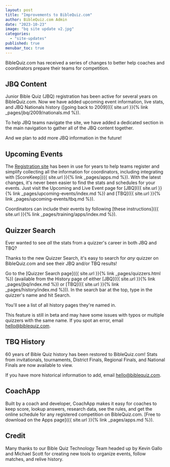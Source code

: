 ```yaml
---
layout: post
title: "Improvements to BibleQuiz.com"
author: BibleQuiz.com Admin
date: "2023-10-23"
image: "bq site update v2.jpg"
categories: 
  - "site-updates"
published: true
menubar_toc: true
---
```


BibleQuiz.com has received a series of changes to better help coaches and coordinators prepare their teams for competition.

## JBQ Content
Junior Bible Quiz (JBQ) registration has been active for several years on BibleQuiz.com. Now we have added upcoming event information, live stats, and JBQ Nationals history ([going back to 2009]({{ site.url }}{% link _pages/jbq/2009/nationals.md %}).

To help JBQ teams navigate the site, we have added a dedicated section in the main navigation to gather all of the JBQ content together. 

And we plan to add more JBQ information in the future!

## Upcoming Events

The [Registration site](https://registration.biblequiz.com) has been in use for years to help teams register and simplify collecting all the information for coordinators, including integrating with [ScoreKeep]({{ site.url }}{% link _pages/apps.md %}). With the latest changes, it's never been easier to find the stats and schedules for your events. Just visit the Upcoming and Live Event page for [JBQ]({{ site.url }}{% link _pages/upcoming-events/index.md %}) and [TBQ]({{ site.url }}{% link _pages/upcoming-events/tbq.md %}).

Coordinators can include their events by following [these instructions]({{ site.url }}{% link _pages/training/apps/index.md %}).

## Quizzer Search
Ever wanted to see *all* the stats from a quizzer's career in both JBQ and TBQ? 

Thanks to the new Quizzer Search, it's easy to search for *any* quizzer on BibleQuiz.com and see their JBQ and/or TBQ results!

Go to the [Quizzer Search page]({{ site.url }}{% link _pages/quizzers.html %}) (available from the History page of either [JBQ]({{ site.url }}{% link _pages/jbq/index.md %}) or [TBQ]({{ site.url }}{% link _pages/history/index.md %})). In the search bar at the top, type in the quizzer's name and hit Search. 

You'll see a list of all history pages they're named in.

This feature is still in beta and may have some issues with typos or multiple quizzers with the same name. If you spot an error, email [hello@biblequiz.com](mailto:hello@biblequiz.com).

## TBQ History
60 years of Bible Quiz history has been restored to BibleQuiz.com! Stats from invitationals, tournaments, District Finals, Regional Finals, and National Finals are now available to view.

If you have more historical information to add, email [hello@biblequiz.com](mailto:hello@biblequiz.com).

## CoachApp

Built by a coach and developer, CoachApp makes it easy for coaches to keep score, lookup answers, research data, see the rules, and get the online schedule for any registered competition on BibleQuiz.com. [Free to download on the Apps page]({{ site.url }}{% link _pages/apps.md %}).

## Credit
Many thanks to our Bible Quiz Technology Team headed up by Kevin Gallo and Michael Scott for creating new tools to organize events, follow matches, and relive history.